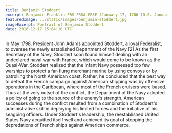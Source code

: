 ```yaml
---
title: Benjamin Stoddert
excerpt: Benjamin Franklin FRS FRSA FRSE (January 17, 1706 [O.S. January 6, 1705][Note 1] – April 17, 1790) was a British American polymath and one of the Founding Fathers of the United States.
featuredImage: ../static/images/benjamin-stoddert.jpg
imageExcerpt: Portrait of Benjamin Stoddert
date: 2016-12-17 15:04:10 UTC
---
```

In May 1798, President John Adams appointed Stoddert, a loyal Federalist, to oversee the newly established Department of the Navy.[2] As the first Secretary of the Navy, Stoddert soon found himself dealing with an undeclared naval war with France, which would come to be known as the Quasi-War. Stoddert realized that the infant Navy possessed too few warships to protect a far-flung merchant marine by using convoys or by patrolling the North American coast. Rather, he concluded that the best way to defeat the French campaign against American shipping was by offensive operations in the Caribbean, where most of the French cruisers were based. Thus at the very outset of the conflict, the Department of the Navy adopted a policy of going to the source of the enemy's strength. American successes during the conflict resulted from a combination of Stoddert's administrative skill in deploying his limited forces and the initiative of his seagoing officers. Under Stoddert's leadership, the reestablished United States Navy acquitted itself well and achieved its goal of stopping the depredations of French ships against American commerce.